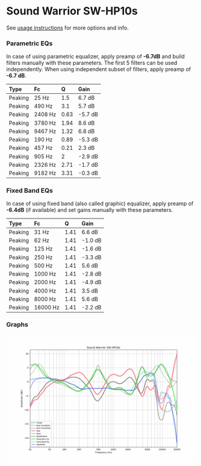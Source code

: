 # Sound Warrior SW-HP10s
See [usage instructions](https://github.com/jaakkopasanen/AutoEq#usage) for more options and info.

### Parametric EQs
In case of using parametric equalizer, apply preamp of **-6.7dB** and build filters manually
with these parameters. The first 5 filters can be used independently.
When using independent subset of filters, apply preamp of **-6.7 dB**.

| Type    | Fc      |    Q | Gain    |
|:--------|:--------|:-----|:--------|
| Peaking | 25 Hz   | 1.5  | 6.7 dB  |
| Peaking | 490 Hz  | 3.1  | 5.7 dB  |
| Peaking | 2408 Hz | 0.63 | -5.7 dB |
| Peaking | 3780 Hz | 1.94 | 8.6 dB  |
| Peaking | 9467 Hz | 1.32 | 6.8 dB  |
| Peaking | 190 Hz  | 0.89 | -5.3 dB |
| Peaking | 457 Hz  | 0.21 | 2.3 dB  |
| Peaking | 905 Hz  | 2    | -2.9 dB |
| Peaking | 2326 Hz | 2.71 | -1.7 dB |
| Peaking | 9182 Hz | 3.31 | -0.3 dB |

### Fixed Band EQs
In case of using fixed band (also called graphic) equalizer, apply preamp of **-6.4dB**
(if available) and set gains manually with these parameters.

| Type    | Fc       |    Q | Gain    |
|:--------|:---------|:-----|:--------|
| Peaking | 31 Hz    | 1.41 | 6.6 dB  |
| Peaking | 62 Hz    | 1.41 | -1.0 dB |
| Peaking | 125 Hz   | 1.41 | -1.6 dB |
| Peaking | 250 Hz   | 1.41 | -3.3 dB |
| Peaking | 500 Hz   | 1.41 | 5.6 dB  |
| Peaking | 1000 Hz  | 1.41 | -2.8 dB |
| Peaking | 2000 Hz  | 1.41 | -4.9 dB |
| Peaking | 4000 Hz  | 1.41 | 3.5 dB  |
| Peaking | 8000 Hz  | 1.41 | 5.6 dB  |
| Peaking | 16000 Hz | 1.41 | -2.2 dB |

### Graphs
![](./Sound%20Warrior%20SW-HP10s.png)